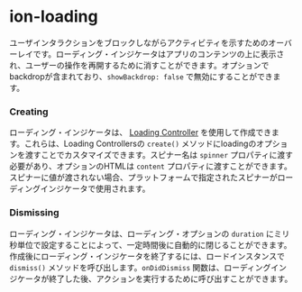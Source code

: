 # ion-loading

ユーザインタラクションをブロックしながらアクティビティを示すためのオーバーレイです。ローディング・インジケータはアプリのコンテンツの上に表示され、ユーザーの操作を再開するために消すことができます。オプションでbackdropが含まれており、`showBackdrop: false` で無効にすることができます。


### Creating

ローディング・インジケータは、 [Loading Controller](../loading-controller) を使用して作成できます。これらは、Loading Controllersの `create()` メソッドにloadingのオプションを渡すことでカスタマイズできます。スピナー名は `spinner` プロパティに渡す必要があり、オプションのHTMLは `content` プロパティに渡すことができます。スピナーに値が渡されない場合、プラットフォームで指定されたスピナーがローディングインジケータで使用されます。


### Dismissing

ローディング・インジケータは、ローディング・オプションの `duration` にミリ秒単位で設定することによって、一定時間後に自動的に閉じることができます。作成後にローディング・インジケータを終了するには、ロードインスタンスで `dismiss()` メソッドを呼び出します。`onDidDismiss` 関数は、ローディングインジケータが終了した後、アクションを実行するために呼び出すことができます。

